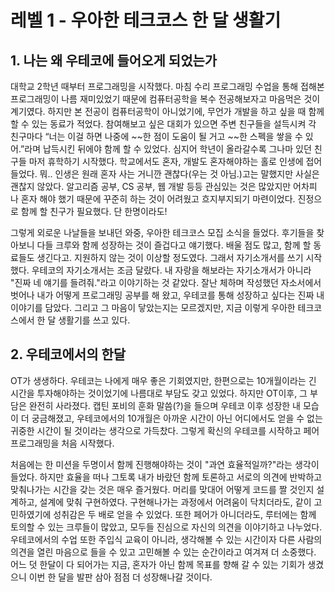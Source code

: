 # 레벨 1 - 우아한 테크코스 한 달 생활기
## 1. 나는 왜 우테코에 들어오게 되었는가

 대학교 2학년 때부터 프로그래밍을 시작했다. 마침 수리 프로그래밍 수업을 통해 접해본 프로그래밍이 나름 재미있었기 때문에 컴퓨터공학을 복수 전공해보자고 마음먹은 것이 계기였다. 하지만 본 전공이 컴퓨터공학이 아니었기에, 무언가 개발을 하고 싶을 때 함께 할 수 있는 동료가 적었다. 참여해보고 싶은 대회가 있으면 주변 친구들을 설득시켜 각 친구마다 “너는 이걸 하면 나중에 \~~한 점이 도움이 될 거고 \~~한 스펙을 쌓을 수 있어.”라며 납득시킨 뒤에야 함께 할 수 있었다. 심지어 학년이 올라갈수록 그나마 있던 친구들 마저 휴학하기 시작했다. 학교에서도 혼자, 개발도 혼자해야하는 홀로 인생에 접어들었다. 뭐.. 인생은 원래 혼자 사는 거니깐 괜찮다(우는 것 아님.)고는 말했지만 사실은 괜찮지 않았다. 알고리즘 공부, CS 공부, 웹 개발 등등 관심있는 것은 많았지만 어차피 나 혼자 해야 했기 때문에 꾸준히 하는 것이 어려웠고 흐지부지되기 마련이었다. 진정으로 함께 할 친구가 필요했다. 단 한명이라도! 

 그렇게 외로운 나날들을 보내던 와중, 우아한 테크코스 모집 소식을 들었다. 후기들을 찾아보니 다들 크루와 함께 성장하는 것이 즐겁다고 얘기했다. 배울 점도 많고, 함께 할 동료들도 생긴다고. 지원하지 않는 것이 이상할 정도였다. 그래서 자기소개서를 쓰기 시작했다. 우테코의 자기소개서는 조금 달랐다. 내 자랑을 해보라는 자기소개서가 아니라 "진짜 네 얘기를 들려줘."라고 이야기하는 것 같았다. 잘난 체하며 작성했던 자소서에서 벗어나 내가 어떻게 프로그래밍 공부를 해 왔고, 우테코를 통해 성장하고 싶다는 진짜 내 이야기를 담았다. 그리고 그 마음이 닿았는지는 모르겠지만, 지금 이렇게 우아한 테크코스에서 한 달 생활기를 쓰고 있다. 

## 2. 우테코에서의 한달

 OT가 생생하다. 우테코는 나에게 매우 좋은 기회였지만, 한편으로는 10개월이라는 긴 시간을 투자해야하는 것이었기에 나름대로 부담도 갖고 있었다. 하지만 OT이후, 그 부담은 완전히 사라졌다. 캡틴 포비의 훈화 말씀(?)을 들으며 우테코 이후 성장한 내 모습이 더 궁금해졌고, 우테코에서의 10개월은 아까운 시간이 아닌 어디에서도 얻을 수 없는 귀중한 시간이 될 것이라는 생각으로 가득찼다. 그렇게 확신의 우테코를 시작하고 페어 프로그래밍을 처음 시작했다. 

 처음에는 한 미션을 두명이서 함께 진행해야하는 것이 "과연 효율적일까?"라는 생각이 들었다. 하지만 효율을 떠나 그토록 내가 바랐던 함께 토론하고 서로의 의견에 반박하고 맞춰나가는 시간을 갖는 것은 매우 즐거웠다. 머리를 맞대어 어떻게 코드를 짤 것인지 설계하고, 설계에 맞춰 구현하였다. 구현해나가는 과정에서 어려움이 닥치더라도, 같이 고민하였기에 성취감은 두 배로 얻을 수 있었다. 또한 페어가 아니더라도, 루터에는 함께 토의할 수 있는 크루들이 많았고, 모두들 진심으로 자신의 의견을 이야기하고 나누었다. 우테코에서의 수업 또한 주입식 교육이 아니라, 생각해볼 수 있는 시간이자 다른 사람의 의견을 열린 마음으로 들을 수 있고 고민해볼 수 있는 순간이라고 여겨져 더 소중했다. 어느 덧 한달이 다 되어가는 지금, 혼자가 아닌 함께 목표를 향해 갈 수 있는 기회가 생겼으니 이번 한 달을 발판 삼아 점점 더 성장해나갈 것이다.
